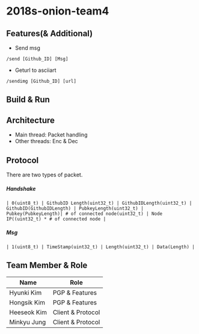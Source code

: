 2018s-onion-team4
=====

Features(& Additional)
-----
- Send msg
<pre><code>/send [Github_ID] [Msg]</code></pre>
- Geturl to asciiart
<pre><code>/sendimg [Github_ID] [url]</code></pre>

Build & Run
-----

Architecture
-----
- Main thread: Packet handling
- Other threads: Enc & Dec

Protocol
-----
There are two types of packet.

##### Handshake
`| 0(uint8_t) | GithubID Length(uint32_t) | GithubIDLength(uint32_t) | GithubID(GithubIDLength) |
PubkeyLength(uint32_t) | Pubkey(PubkeyLength)| # of connected node(uint32_t)
| Node IP((uint32_t) * # of connected node |`

##### Msg
```| 1(uint8_t) | TimeStamp(uint32_t) | Length(uint32_t) | Data(Length) |```

Team Member & Role
-----
| Name        | Role              |
|-------------|-------------------|
| Hyunki Kim  | PGP & Features    |
| Hongsik Kim | PGP & Features    |
| Heeseok Kim | Client & Protocol |
| Minkyu Jung | Client & Protocol |
